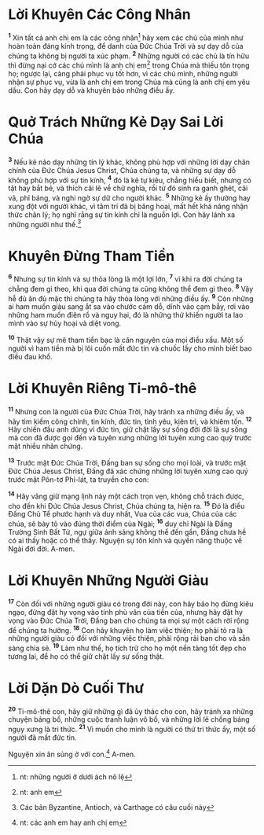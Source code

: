 # Lời Khuyên Các Công Nhân
<sup><b>1</b></sup> Xin tất cả anh chị em là các công nhân[^1-c65c0029-474b-4e00-8696-b042a608eba0] hãy xem các chủ của mình như hoàn toàn đáng kính trọng, để danh của Đức Chúa Trời và sự dạy dỗ của chúng ta không bị người ta xúc phạm. <sup><b>2</b></sup> Những người có các chủ là tín hữu thì đừng nại cớ các chủ mình là anh chị em[^2-c65c0029-474b-4e00-8696-b042a608eba0] trong Chúa mà thiếu tôn trọng họ; ngược lại, càng phải phục vụ tốt hơn, vì các chủ mình, những người nhận sự phục vụ, vừa là anh chị em trong Chúa mà cũng là anh chị em yêu dấu. Con hãy dạy dỗ và khuyên bảo những điều ấy.


# Quở Trách Những Kẻ Dạy Sai Lời Chúa
<sup><b>3</b></sup> Nếu kẻ nào dạy những tín lý khác, không phù hợp với những lời dạy chân chính của Đức Chúa Jesus Christ, Chúa chúng ta, và những sự dạy dỗ không phù hợp với sự tin kính, <sup><b>4</b></sup> đó là kẻ tự kiêu, chẳng hiểu biết, nhưng có tật hay bắt bẻ, và thích cãi lẽ về chữ nghĩa, rồi từ đó sinh ra ganh ghét, cãi vã, phỉ báng, và nghi ngờ sự dữ cho người khác. <sup><b>5</b></sup> Những kẻ ấy thường hay xung đột với người khác, vì tâm trí đã bị băng hoại, mất hết khả năng nhận thức chân lý; họ nghĩ rằng sự tin kính chỉ là nguồn lợi. Con hãy lánh xa những người như thế.[^3-c65c0029-474b-4e00-8696-b042a608eba0]


# Khuyên Đừng Tham Tiền
<sup><b>6</b></sup> Nhưng sự tin kính và sự thỏa lòng là một lợi lớn, <sup><b>7</b></sup> vì khi ra đời chúng ta chẳng đem gì theo, khi qua đời chúng ta cũng không thể đem gì theo. <sup><b>8</b></sup> Vậy hễ đủ ăn đủ mặc thì chúng ta hãy thỏa lòng với những điều ấy. <sup><b>9</b></sup> Còn những ai ham muốn giàu sang ắt sa vào chước cám dỗ, dính vào cạm bẫy, rơi vào những ham muốn điên rồ và nguy hại, đó là những thứ khiến người ta lao mình vào sự hủy hoại và diệt vong.

<sup><b>10</b></sup> Thật vậy sự mê tham tiền bạc là căn nguyên của mọi điều xấu. Một số người vì ham tiền mà bị lôi cuốn mất đức tin và chuốc lấy cho mình biết bao điều đau khổ.


# Lời Khuyên Riêng Ti-mô-thê
<sup><b>11</b></sup> Nhưng con là người của Đức Chúa Trời, hãy tránh xa những điều ấy, và hãy tìm kiếm công chính, tin kính, đức tin, tình yêu, kiên trì, và khiêm tốn. <sup><b>12</b></sup> Hãy chiến đấu anh dũng vì đức tin, giữ chặt lấy sự sống đời đời là sự sống mà con đã được gọi đến và tuyên xưng những lời tuyên xưng cao quý trước mặt nhiều nhân chứng.

<sup><b>13</b></sup> Trước mặt Đức Chúa Trời, Đấng ban sự sống cho mọi loài, và trước mặt Đức Chúa Jesus Christ, Đấng đã xác chứng những lời tuyên xưng cao quý trước mặt Pôn-tơ Phi-lát, ta truyền cho con:

<sup><b>14</b></sup> Hãy vâng giữ mạng lịnh này một cách trọn vẹn, không chỗ trách được, cho đến khi Đức Chúa Jesus Christ, Chúa chúng ta, hiện ra. <sup><b>15</b></sup> Đó là điều Đấng Chủ Tể phước hạnh và duy nhất, Vua của các vua, Chúa của các chúa, sẽ bày tỏ vào đúng thời điểm của Ngài; <sup><b>16</b></sup> duy chỉ Ngài là Đấng Trường Sinh Bất Tử, ngự giữa ánh sáng không thể đến gần, Đấng chưa hề có ai thấy hoặc có thể thấy. Nguyện sự tôn kính và quyền năng thuộc về Ngài đời đời. A-men.


# Lời Khuyên Những Người Giàu
<sup><b>17</b></sup> Còn đối với những người giàu có trong đời này, con hãy bảo họ đừng kiêu ngạo, đừng đặt hy vọng vào tính phù vân của tiền của, nhưng hãy đặt hy vọng vào Đức Chúa Trời, Đấng ban cho chúng ta mọi sự một cách rời rộng để chúng ta hưởng. <sup><b>18</b></sup> Con hãy khuyên họ làm việc thiện; họ phải tỏ ra là những người giàu có đối với những việc thiện, phải rộng rãi ban cho và sẵn sàng chia sẻ. <sup><b>19</b></sup> Làm như thế, họ tích trữ cho họ một nền tảng tốt đẹp cho tương lai, để họ có thể giữ chặt lấy sự sống thật.


# Lời Dặn Dò Cuối Thư
<sup><b>20</b></sup> Ti-mô-thê con, hãy giữ những gì đã ủy thác cho con, hãy tránh xa những chuyện báng bổ, những cuộc tranh luận vô bổ, và những lời lẽ chống báng ngụy xưng là tri thức. <sup><b>21</b></sup> Vì muốn cho mình là người có thứ tri thức ấy, một số người đã mất đức tin.

Nguyện xin ân sủng ở với con.[^4-c65c0029-474b-4e00-8696-b042a608eba0] A-men.

[^1-c65c0029-474b-4e00-8696-b042a608eba0]: nt: những người ở dưới ách nô lệ
[^2-c65c0029-474b-4e00-8696-b042a608eba0]: nt: anh em
[^3-c65c0029-474b-4e00-8696-b042a608eba0]: Các bản Byzantine, Antioch, và Carthage có câu cuối này
[^4-c65c0029-474b-4e00-8696-b042a608eba0]: nt: các anh em hay anh chị em